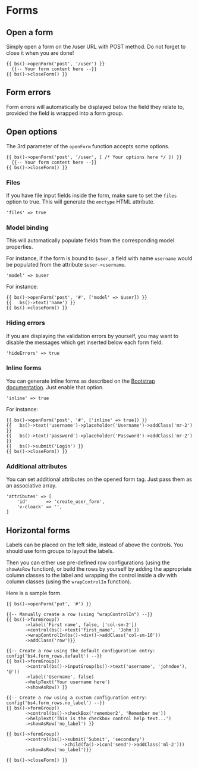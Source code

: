# Forms

## Open a form

Simply open a form on the /user URL with POST method. Do not forget to close it when 
you are done!

```
{{ bs()->openForm('post', '/user') }}
  {{-- Your form content here --}}
{{ bs()->closeForm() }}
```

## Form errors

Form errors will automatically be displayed below the field they relate to, provided 
the field is wrapped into a form group.

## Open options

The 3rd parameter of the `openForm` function accepts some options. 

```
{{ bs()->openForm('post', '/user', [ /* Your options here */ ]) }}
  {{-- Your form content here --}}
{{ bs()->closeForm() }}
```

### Files

If you have file input fields inside the form, make sure to set the `files` option
to true. This will generate the `enctype` HTML attribute. 

```
'files' => true
```

### Model binding

This will automatically populate fields from the corresponding model properties.

For instance, if the form is bound to `$user`, a field with name `username` would 
be populated from the attribute `$user->username`.

```
'model' => $user
```

For instance:

```$php
{{ bs()->openForm('post', '#', ['model' => $user]) }}
{{   bs()->text('name') }}
{{ bs()->closeForm() }}
```

### Hiding errors

If you are displaying the validation errors by yourself, you may want to disable the 
messages which get inserted below each form field.

```
'hideErrors' => true
```

### Inline forms

You can generate inline forms as described on the 
[Bootstrap documentation](https://getbootstrap.com/docs/4.0/components/forms/#inline-forms). 
Just enable that option.

```
'inline' => true
```

For instance:

```$php
{{ bs()->openForm('post', '#', ['inline' => true]) }}
{{   bs()->text('username')->placeholder('Username')->addClass('mr-2') }}
{{   bs()->text('password')->placeholder('Password')->addClass('mr-2') }}
{{   bs()->submit('Login') }}
{{ bs()->closeForm() }}
```

### Additional attributes

You can set additional attributes on the opened form tag. Just pass them as an associative
array.

```
'attributes' => [
    'id'       => 'create_user_form',
    'v-cloack' => '',
]
```

## Horizontal forms

Labels can be placed on the left side, instead of above the controls. You should use
form groups to layout the labels.

Then you can either use pre-defined row configurations (using the `showAsRow` function), 
or build the rows by yourself by adding the appropriate column classes to the label and 
wrapping the control inside a div with column classes (using the `wrapControlIn` function).

Here is a sample form.

```$php
{{ bs()->openForm('put', '#') }}

{{-- Manually create a row (using "wrapControlIn") --}}
{{ bs()->formGroup()
       ->label('First name', false, ['col-sm-2'])
       ->control(bs()->text('first_name', 'John'))
       ->wrapControlIn(bs()->div()->addClass('col-sm-10'))
       ->addClass('row')}}

{{-- Create a row using the default configuration entry: config('bs4.form_rows.default') --}}
{{ bs()->formGroup()
       ->control(bs()->inputGroup(bs()->text('username', 'johndoe'), '@'))
       ->label('Username', false)
       ->helpText('Your username here')
       ->showAsRow() }}

{{-- Create a row using a custom configuration entry: config('bs4.form_rows.no_label') --}}
{{ bs()->formGroup()
       ->control(bs()->checkBox('remember2', 'Remember me'))
       ->helpText('This is the checkbox control help text...')
       ->showAsRow('no_label') }}

{{ bs()->formGroup()
       ->control(bs()->submit('Submit', 'secondary')
                     ->child(fa()->icon('send')->addClass('ml-2')))
       ->showAsRow('no_label')}}

{{ bs()->closeForm() }}
```
